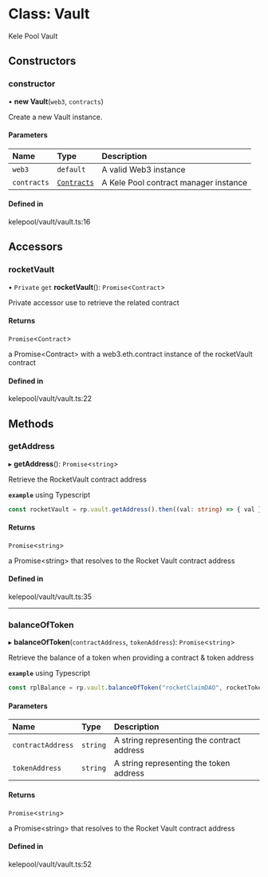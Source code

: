# Class: Vault

Kele Pool Vault

## Constructors

### constructor

• **new Vault**(`web3`, `contracts`)

Create a new Vault instance.

#### Parameters

| Name | Type | Description |
| :------ | :------ | :------ |
| `web3` | `default` | A valid Web3 instance |
| `contracts` | [`Contracts`](Contracts.md) | A Kele Pool contract manager instance |

#### Defined in

kelepool/vault/vault.ts:16

## Accessors

### rocketVault

• `Private` `get` **rocketVault**(): `Promise`<`Contract`\>

Private accessor use to retrieve the related contract

#### Returns

`Promise`<`Contract`\>

a Promise<Contract\> with a web3.eth.contract instance of the rocketVault contract

#### Defined in

kelepool/vault/vault.ts:22

## Methods

### getAddress

▸ **getAddress**(): `Promise`<`string`\>

Retrieve the RocketVault contract address

**`example`** using Typescript
```ts
const rocketVault = rp.vault.getAddress().then((val: string) => { val };
```

#### Returns

`Promise`<`string`\>

a Promise<string\> that resolves to the Rocket Vault contract address

#### Defined in

kelepool/vault/vault.ts:35

___

### balanceOfToken

▸ **balanceOfToken**(`contractAddress`, `tokenAddress`): `Promise`<`string`\>

Retrieve the balance of a token when providing a contract & token address

**`example`** using Typescript
```ts
const rplBalance = rp.vault.balanceOfToken("rocketClaimDAO", rocketTokenRPLAddress).then((val: string) => { val }
```

#### Parameters

| Name | Type | Description |
| :------ | :------ | :------ |
| `contractAddress` | `string` | A string representing the contract address |
| `tokenAddress` | `string` | A string representing the token address |

#### Returns

`Promise`<`string`\>

a Promise<string\> that resolves to the Rocket Vault contract address

#### Defined in

kelepool/vault/vault.ts:52
